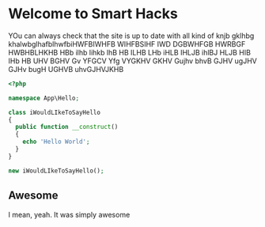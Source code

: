# Welcome to Smart Hacks

YOu can always check that the site is up to date with all kind of knjb gklhbg khalwbglhafblhwfbiHWFBIWHFB WIHFBSIHF IWD DGBWHFGB HWRBGF HWBHBLHKHB HBb ilhb lihkb lhB HB ILHB LHb iHLB IHLJB ihlBJ HLJB HIB IHb HB UHV BGHV Gv YFGCV Yfg VYGKHV GKHV Gujhv   bhvB GJHV ugJHV GJHv bugH UGHVB uhvGJHVJKHB

```php
<?php

namespace App\Hello;

class iWouldLIkeToSayHello
{
  public function __construct()
  {
    echo 'Hello World';
  }
}

new iWouldLIkeToSayHello();
```

## Awesome

I mean, yeah. It was simply awesome
